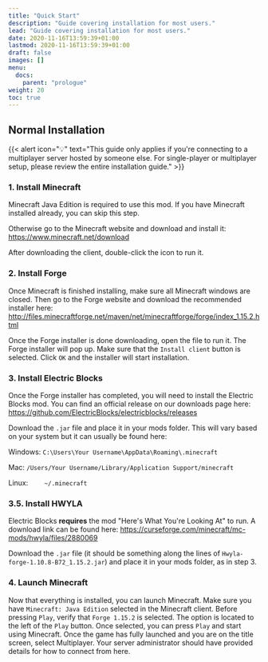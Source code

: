 ```yaml
---
title: "Quick Start"
description: "Guide covering installation for most users."
lead: "Guide covering installation for most users."
date: 2020-11-16T13:59:39+01:00
lastmod: 2020-11-16T13:59:39+01:00
draft: false
images: []
menu:
  docs:
    parent: "prologue"
weight: 20
toc: true
---
```


## Normal Installation

{{< alert icon="💡" text="This guide only applies if you're connecting to a multiplayer server hosted by someone else. For single-player or multiplayer setup, please review the entire installation guide." >}}

### 1. Install Minecraft

Minecraft Java Edition is required to use this mod. If you have Minecraft installed already, you can skip this step.

Otherwise go to the Minecraft website and download and install it: <https://www.minecraft.net/download>

After downloading the client, double-click the icon to run it.

### 2. Install Forge

Once Minecraft is finished installing, make sure all Minecraft windows are closed. Then go to the Forge website and download the recommended installer here: <http://files.minecraftforge.net/maven/net/minecraftforge/forge/index_1.15.2.html>

Once the Forge installer is done downloading, open the file to run it. The Forge installer will pop up. Make sure that the `Install client` button is selected. Click `OK` and the installer will start installation.

### 3. Install Electric Blocks

Once the Forge installer has completed, you will need to install the Electric Blocks mod. You can find an official release on our downloads page here: <https://github.com/ElectricBlocks/electricblocks/releases>

Download the `.jar` file and place it in your mods folder. This will vary based on your system but it can usually be found here:

Windows: `C:\Users\Your Username\AppData\Roaming\.minecraft`

Mac: `/Users/Your Username/Library/Application Support/minecraft`

Linux: `	~/.minecraft`

### 3.5. Install HWYLA

Electric Blocks **requires** the mod "Here's What You're Looking At" to run. A download link can be found here: <https://curseforge.com/minecraft/mc-mods/hwyla/files/2880069>

Download the `.jar` file (it should be something along the lines of `Hwyla-forge-1.10.8-B72_1.15.2.jar`) and place it in your mods folder, as in step 3.

### 4. Launch Minecraft

Now that everything is installed, you can launch Minecraft. Make sure you have `Minecraft: Java Edition` selected in the Minecraft client. Before pressing `Play`, verify that `Forge 1.15.2` is selected. The option is located to the left of the `Play` button. Once selected, you can press `Play` and start using Minecraft. Once the game has fully launched and you are on the title screen, select Multiplayer. Your server administrator should have provided details for how to connect from here.
